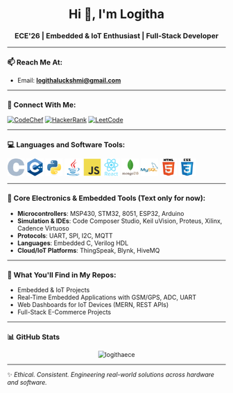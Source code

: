 <h1 align="center">Hi 👋, I'm Logitha</h1>
<h3 align="center">ECE'26 | Embedded & IoT Enthusiast | Full-Stack Developer</h3>

---

### 📫 Reach Me At:
- Email: **logithaluckshmi@gmail.com**

---

### 🤝 Connect With Me:
<p align="left">
  <a href="https://www.codechef.com/users/logitha" target="_blank"><img src="https://cdn.jsdelivr.net/npm/simple-icons@3.1.0/icons/codechef.svg" alt="CodeChef" height="30" width="40"/></a>
  <a href="https://www.hackerrank.com/logithaluckshmi1" target="_blank"><img src="https://raw.githubusercontent.com/rahuldkjain/github-profile-readme-generator/master/src/images/icons/Social/hackerrank.svg" alt="HackerRank" height="30" width="40"/></a>
  <a href="https://www.leetcode.com/logithaluckshmi" target="_blank"><img src="https://raw.githubusercontent.com/rahuldkjain/github-profile-readme-generator/master/src/images/icons/Social/leet-code.svg" alt="LeetCode" height="30" width="40"/></a>
</p>

---

### 💻 Languages and Software Tools:
<p align="left">
  <!-- Programming -->
  <img src="https://raw.githubusercontent.com/devicons/devicon/master/icons/c/c-original.svg" alt="C" width="40" height="40"/>
  <img src="https://raw.githubusercontent.com/devicons/devicon/master/icons/cplusplus/cplusplus-original.svg" alt="C++" width="40" height="40"/>
  <img src="https://raw.githubusercontent.com/devicons/devicon/master/icons/python/python-original.svg" alt="Python" width="40" height="40"/>
  <img src="https://raw.githubusercontent.com/devicons/devicon/master/icons/java/java-original.svg" alt="Java" width="40" height="40"/>
  <img src="https://raw.githubusercontent.com/devicons/devicon/master/icons/javascript/javascript-original.svg" alt="JavaScript" width="40" height="40"/>

  <!-- Web Dev -->
  <img src="https://raw.githubusercontent.com/devicons/devicon/master/icons/react/react-original-wordmark.svg" alt="React" width="40" height="40"/>
  <img src="https://raw.githubusercontent.com/devicons/devicon/master/icons/mongodb/mongodb-original-wordmark.svg" alt="MongoDB" width="40" height="40"/>
  <img src="https://raw.githubusercontent.com/devicons/devicon/master/icons/mysql/mysql-original-wordmark.svg" alt="MySQL" width="40" height="40"/>
  <img src="https://raw.githubusercontent.com/devicons/devicon/master/icons/html5/html5-original-wordmark.svg" alt="HTML" width="40" height="40"/>
  <img src="https://raw.githubusercontent.com/devicons/devicon/master/icons/css3/css3-original-wordmark.svg" alt="CSS" width="40" height="40"/>
</p>

---

### 🔧 Core Electronics & Embedded Tools (Text only for now):
- **Microcontrollers**: MSP430, STM32, 8051, ESP32, Arduino
- **Simulation & IDEs**: Code Composer Studio, Keil uVision, Proteus, Xilinx, Cadence Virtuoso
- **Protocols**: UART, SPI, I2C, MQTT
- **Languages**: Embedded C, Verilog HDL
- **Cloud/IoT Platforms**: ThingSpeak, Blynk, HiveMQ

---

### 🔭 What You'll Find in My Repos:
-  Embedded & IoT Projects
-  Real-Time Embedded Applications with GSM/GPS, ADC, UART
-  Web Dashboards for IoT Devices (MERN, REST APIs)
-  Full-Stack E-Commerce Projects

---

### 📊 GitHub Stats
<p align="center">
  <img src="https://github-readme-stats.vercel.app/api/top-langs?username=logithaece&show_icons=true&locale=en&layout=compact" alt="logithaece" />
</p>

---

✨ _Ethical. Consistent. Engineering real-world solutions across hardware and software._

